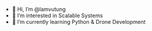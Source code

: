 - 👋 Hi, I’m @lamvutung
- 👀 I’m interested in Scalable Systems
- 🌱 I’m currently learning Python & Drone Development

<!---
lamvutung/lamvutung is a ✨ special ✨ repository because its `README.md` (this file) appears on your GitHub profile.
You can click the Preview link to take a look at your changes.
--->
